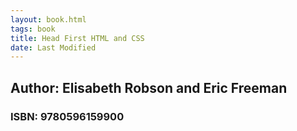 ```yaml
---
layout: book.html
tags: book 
title: Head First HTML and CSS
date: Last Modified
---
```


## Author: Elisabeth Robson and Eric Freeman
### ISBN: 9780596159900
